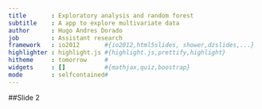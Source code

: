 ```yaml
---
title       : Exploratory analysis and random forest
subtitle    : A app to explore multivariate data
author      : Hugo Andres Dorado
job         : Assistant research
framework   : io2012       #{io2012,html5slides, shower,dzslides,...}
highlighter : highlight.js #{highlight.js,prettify,highlight}
hitheme     : tomorrow     #
widgets     : []           #{mathjax,quiz,boostrap}   
mode        : selfcontained#
---
```


##Slide 2
